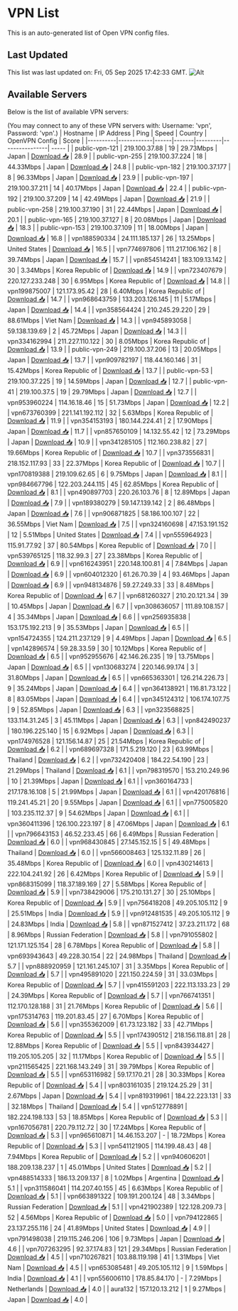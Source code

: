 # VPN List

This is an auto-generated list of Open VPN config files.

## Last Updated

This list was last updated on: Fri, 05 Sep 2025 17:42:33 GMT.
![Alt](https://repobeats.axiom.co/api/embed/186b98318ef1479477931607c1ad7d823f12451f.svg "Repobeats analytics image")

## Available Servers

Below is the list of available VPN servers:

(You may connect to any of these VPN servers with: Username: 'vpn', Password: 'vpn'.)
| Hostname | IP Address | Ping | Speed | Country | OpenVPN Config | Score |
|----------|------------|------|-------|---------|----------------| ----- |
| public-vpn-121 | 219.100.37.88 | 19 | 29.73Mbps | Japan | [Download 📥](./configs/server_0_JP.ovpn) | 28.9 |
| public-vpn-255 | 219.100.37.224 | 18 | 44.33Mbps | Japan | [Download 📥](./configs/server_1_JP.ovpn) | 24.8 |
| public-vpn-182 | 219.100.37.177 | 8 | 96.33Mbps | Japan | [Download 📥](./configs/server_2_JP.ovpn) | 23.9 |
| public-vpn-197 | 219.100.37.211 | 14 | 40.17Mbps | Japan | [Download 📥](./configs/server_3_JP.ovpn) | 22.4 |
| public-vpn-192 | 219.100.37.209 | 14 | 42.49Mbps | Japan | [Download 📥](./configs/server_4_JP.ovpn) | 21.9 |
| public-vpn-258 | 219.100.37.190 | 31 | 22.44Mbps | Japan | [Download 📥](./configs/server_5_JP.ovpn) | 20.1 |
| public-vpn-165 | 219.100.37.127 | 8 | 20.08Mbps | Japan | [Download 📥](./configs/server_6_JP.ovpn) | 18.3 |
| public-vpn-153 | 219.100.37.109 | 11 | 18.00Mbps | Japan | [Download 📥](./configs/server_7_JP.ovpn) | 16.8 |
| vpn188590334 | 24.111.185.137 | 26 | 13.25Mbps | United States | [Download 📥](./configs/server_8_US.ovpn) | 16.5 |
| vpn774697806 | 111.217.106.162 | 8 | 39.74Mbps | Japan | [Download 📥](./configs/server_9_JP.ovpn) | 15.7 |
| vpn854514241 | 183.109.13.142 | 30 | 3.34Mbps | Korea Republic of | [Download 📥](./configs/server_10_KR.ovpn) | 14.9 |
| vpn723407679 | 220.127.233.248 | 30 | 6.95Mbps | Korea Republic of | [Download 📥](./configs/server_11_KR.ovpn) | 14.8 |
| vpn199875007 | 121.173.95.42 | 28 | 6.40Mbps | Korea Republic of | [Download 📥](./configs/server_12_KR.ovpn) | 14.7 |
| vpn968643759 | 133.203.126.145 | 11 | 5.17Mbps | Japan | [Download 📥](./configs/server_13_JP.ovpn) | 14.4 |
| vpn358564424 | 210.245.29.220 | 29 | 88.61Mbps | Viet Nam | [Download 📥](./configs/server_14_VN.ovpn) | 14.3 |
| vpn945893058 | 59.138.139.69 | 2 | 45.72Mbps | Japan | [Download 📥](./configs/server_15_JP.ovpn) | 14.3 |
| vpn334162994 | 211.227.110.122 | 30 | 8.05Mbps | Korea Republic of | [Download 📥](./configs/server_16_KR.ovpn) | 13.9 |
| public-vpn-249 | 219.100.37.206 | 13 | 20.05Mbps | Japan | [Download 📥](./configs/server_17_JP.ovpn) | 13.7 |
| vpn909782197 | 118.44.160.146 | 31 | 15.42Mbps | Korea Republic of | [Download 📥](./configs/server_18_KR.ovpn) | 13.7 |
| public-vpn-53 | 219.100.37.225 | 19 | 14.59Mbps | Japan | [Download 📥](./configs/server_19_JP.ovpn) | 12.7 |
| public-vpn-41 | 219.100.37.5 | 19 | 29.79Mbps | Japan | [Download 📥](./configs/server_20_JP.ovpn) | 12.7 |
| vpn953960224 | 114.16.18.46 | 15 | 51.73Mbps | Japan | [Download 📥](./configs/server_21_JP.ovpn) | 12.2 |
| vpn673760399 | 221.141.192.112 | 32 | 5.63Mbps | Korea Republic of | [Download 📥](./configs/server_22_KR.ovpn) | 11.9 |
| vpn354153193 | 180.144.224.41 | 2 | 17.90Mbps | Japan | [Download 📥](./configs/server_23_JP.ovpn) | 11.7 |
| vpn857650109 | 14.132.55.42 | 12 | 73.29Mbps | Japan | [Download 📥](./configs/server_24_JP.ovpn) | 10.9 |
| vpn341285105 | 112.160.238.82 | 27 | 19.66Mbps | Korea Republic of | [Download 📥](./configs/server_25_KR.ovpn) | 10.7 |
| vpn373556831 | 218.152.117.93 | 33 | 22.37Mbps | Korea Republic of | [Download 📥](./configs/server_26_KR.ovpn) | 10.7 |
| vpn170819388 | 219.109.62.65 | 6 | 9.75Mbps | Japan | [Download 📥](./configs/server_27_JP.ovpn) | 8.1 |
| vpn984667796 | 122.203.244.115 | 45 | 62.85Mbps | Korea Republic of | [Download 📥](./configs/server_28_KR.ovpn) | 8.1 |
| vpn490897703 | 220.26.103.76 | 8 | 12.89Mbps | Japan | [Download 📥](./configs/server_29_JP.ovpn) | 7.9 |
| vpn189380279 | 59.147.139.142 | 2 | 86.48Mbps | Japan | [Download 📥](./configs/server_30_JP.ovpn) | 7.6 |
| vpn906871825 | 58.186.100.107 | 22 | 36.55Mbps | Viet Nam | [Download 📥](./configs/server_31_VN.ovpn) | 7.5 |
| vpn324160698 | 47.153.191.152 | 12 | 5.51Mbps | United States | [Download 📥](./configs/server_32_US.ovpn) | 7.4 |
| vpn555964923 | 115.91.77.92 | 37 | 80.54Mbps | Korea Republic of | [Download 📥](./configs/server_33_KR.ovpn) | 7.0 |
| vpn539765125 | 118.32.99.3 | 27 | 23.38Mbps | Korea Republic of | [Download 📥](./configs/server_34_KR.ovpn) | 6.9 |
| vpn616243951 | 220.148.100.81 | 4 | 7.84Mbps | Japan | [Download 📥](./configs/server_35_JP.ovpn) | 6.9 |
| vpn604012320 | 61.26.70.39 | 4 | 93.46Mbps | Japan | [Download 📥](./configs/server_36_JP.ovpn) | 6.9 |
| vpn948134876 | 59.27.249.33 | 33 | 8.48Mbps | Korea Republic of | [Download 📥](./configs/server_37_KR.ovpn) | 6.7 |
| vpn681260327 | 210.20.121.34 | 39 | 10.45Mbps | Japan | [Download 📥](./configs/server_38_JP.ovpn) | 6.7 |
| vpn308636057 | 111.89.108.157 | 4 | 35.34Mbps | Japan | [Download 📥](./configs/server_39_JP.ovpn) | 6.6 |
| vpn256935838 | 153.175.192.213 | 9 | 35.53Mbps | Japan | [Download 📥](./configs/server_40_JP.ovpn) | 6.5 |
| vpn154724355 | 124.211.237.129 | 9 | 4.49Mbps | Japan | [Download 📥](./configs/server_41_JP.ovpn) | 6.5 |
| vpn142896574 | 59.28.33.59 | 30 | 10.12Mbps | Korea Republic of | [Download 📥](./configs/server_42_KR.ovpn) | 6.5 |
| vpn952955676 | 42.146.26.235 | 19 | 13.75Mbps | Japan | [Download 📥](./configs/server_43_JP.ovpn) | 6.5 |
| vpn130683274 | 220.146.99.174 | 3 | 31.80Mbps | Japan | [Download 📥](./configs/server_44_JP.ovpn) | 6.5 |
| vpn665363301 | 126.214.226.73 | 9 | 35.24Mbps | Japan | [Download 📥](./configs/server_45_JP.ovpn) | 6.4 |
| vpn364138921 | 116.81.73.122 | 8 | 83.05Mbps | Japan | [Download 📥](./configs/server_46_JP.ovpn) | 6.4 |
| vpn345124312 | 106.174.107.75 | 9 | 52.85Mbps | Japan | [Download 📥](./configs/server_47_JP.ovpn) | 6.3 |
| vpn323568825 | 133.114.31.245 | 3 | 45.11Mbps | Japan | [Download 📥](./configs/server_48_JP.ovpn) | 6.3 |
| vpn842490237 | 180.196.225.140 | 15 | 6.92Mbps | Japan | [Download 📥](./configs/server_49_JP.ovpn) | 6.3 |
| vpn174976528 | 121.156.14.87 | 25 | 21.54Mbps | Korea Republic of | [Download 📥](./configs/server_50_KR.ovpn) | 6.2 |
| vpn689697328 | 171.5.219.120 | 23 | 63.99Mbps | Thailand | [Download 📥](./configs/server_51_TH.ovpn) | 6.2 |
| vpn732420408 | 184.22.54.190 | 23 | 21.29Mbps | Thailand | [Download 📥](./configs/server_52_TH.ovpn) | 6.1 |
| vpn798319570 | 153.210.249.96 | 10 | 21.39Mbps | Japan | [Download 📥](./configs/server_53_JP.ovpn) | 6.1 |
| vpn360164733 | 217.178.16.108 | 5 | 21.99Mbps | Japan | [Download 📥](./configs/server_54_JP.ovpn) | 6.1 |
| vpn420176816 | 119.241.45.21 | 20 | 9.55Mbps | Japan | [Download 📥](./configs/server_55_JP.ovpn) | 6.1 |
| vpn775005820 | 103.235.112.37 | 9 | 54.62Mbps | Japan | [Download 📥](./configs/server_56_JP.ovpn) | 6.1 |
| vpn360411396 | 126.100.223.197 | 8 | 47.06Mbps | Japan | [Download 📥](./configs/server_57_JP.ovpn) | 6.1 |
| vpn796643153 | 46.52.233.45 | 66 | 6.49Mbps | Russian Federation | [Download 📥](./configs/server_58_RU.ovpn) | 6.0 |
| vpn968430845 | 27.145.152.15 | 5 | 49.48Mbps | Thailand | [Download 📥](./configs/server_59_TH.ovpn) | 6.0 |
| vpn566008463 | 125.132.11.89 | 26 | 35.48Mbps | Korea Republic of | [Download 📥](./configs/server_60_KR.ovpn) | 6.0 |
| vpn430214613 | 222.104.241.92 | 26 | 6.42Mbps | Korea Republic of | [Download 📥](./configs/server_61_KR.ovpn) | 5.9 |
| vpn868315099 | 118.37.189.169 | 27 | 5.58Mbps | Korea Republic of | [Download 📥](./configs/server_62_KR.ovpn) | 5.9 |
| vpn738429006 | 175.210.131.27 | 30 | 25.10Mbps | Korea Republic of | [Download 📥](./configs/server_63_KR.ovpn) | 5.9 |
| vpn756418208 | 49.205.105.112 | 9 | 25.51Mbps | India | [Download 📥](./configs/server_64_IN.ovpn) | 5.9 |
| vpn912481535 | 49.205.105.112 | 9 | 24.83Mbps | India | [Download 📥](./configs/server_65_IN.ovpn) | 5.8 |
| vpn871527412 | 37.23.211.172 | 68 | 8.96Mbps | Russian Federation | [Download 📥](./configs/server_66_RU.ovpn) | 5.8 |
| vpn791055802 | 121.171.125.154 | 28 | 6.78Mbps | Korea Republic of | [Download 📥](./configs/server_67_KR.ovpn) | 5.8 |
| vpn693943643 | 49.228.30.154 | 22 | 24.98Mbps | Thailand | [Download 📥](./configs/server_68_TH.ovpn) | 5.7 |
| vpn888920959 | 121.161.245.107 | 31 | 3.35Mbps | Korea Republic of | [Download 📥](./configs/server_69_KR.ovpn) | 5.7 |
| vpn495891020 | 221.150.224.59 | 31 | 33.03Mbps | Korea Republic of | [Download 📥](./configs/server_70_KR.ovpn) | 5.7 |
| vpn415591203 | 222.113.133.23 | 29 | 24.39Mbps | Korea Republic of | [Download 📥](./configs/server_71_KR.ovpn) | 5.7 |
| vpn766741351 | 112.170.128.188 | 31 | 21.76Mbps | Korea Republic of | [Download 📥](./configs/server_72_KR.ovpn) | 5.6 |
| vpn175314763 | 119.201.83.45 | 27 | 6.70Mbps | Korea Republic of | [Download 📥](./configs/server_73_KR.ovpn) | 5.6 |
| vpn355362009 | 61.73.123.182 | 33 | 42.71Mbps | Korea Republic of | [Download 📥](./configs/server_74_KR.ovpn) | 5.5 |
| vpn174390512 | 218.156.118.81 | 28 | 12.88Mbps | Korea Republic of | [Download 📥](./configs/server_75_KR.ovpn) | 5.5 |
| vpn843934427 | 119.205.105.205 | 32 | 11.17Mbps | Korea Republic of | [Download 📥](./configs/server_76_KR.ovpn) | 5.5 |
| vpn211565425 | 221.168.143.249 | 31 | 39.79Mbps | Korea Republic of | [Download 📥](./configs/server_77_KR.ovpn) | 5.5 |
| vpn653116982 | 59.17.170.21 | 28 | 30.33Mbps | Korea Republic of | [Download 📥](./configs/server_78_KR.ovpn) | 5.4 |
| vpn803161035 | 219.124.25.29 | 31 | 2.67Mbps | Japan | [Download 📥](./configs/server_79_JP.ovpn) | 5.4 |
| vpn819319961 | 184.22.223.131 | 33 | 32.18Mbps | Thailand | [Download 📥](./configs/server_80_TH.ovpn) | 5.4 |
| vpn512778891 | 182.224.198.133 | 53 | 18.85Mbps | Korea Republic of | [Download 📥](./configs/server_81_KR.ovpn) | 5.3 |
| vpn167056781 | 220.79.112.72 | 30 | 17.24Mbps | Korea Republic of | [Download 📥](./configs/server_82_KR.ovpn) | 5.3 |
| vpn965610871 | 14.46.153.207 | - | 18.72Mbps | Korea Republic of | [Download 📥](./configs/server_83_KR.ovpn) | 5.3 |
| vpn541121905 | 114.199.48.43 | 48 | 7.94Mbps | Korea Republic of | [Download 📥](./configs/server_84_KR.ovpn) | 5.2 |
| vpn940606201 | 188.209.138.237 | 1 | 45.01Mbps | United States | [Download 📥](./configs/server_85_US.ovpn) | 5.2 |
| vpn488514333 | 186.13.209.137 | 8 | 1.02Mbps | Argentina | [Download 📥](./configs/server_86_AR.ovpn) | 5.1 |
| vpn311586041 | 114.207.40.155 | 45 | 6.63Mbps | Korea Republic of | [Download 📥](./configs/server_87_KR.ovpn) | 5.1 |
| vpn663891322 | 109.191.200.124 | 48 | 3.34Mbps | Russian Federation | [Download 📥](./configs/server_88_RU.ovpn) | 5.1 |
| vpn421902389 | 122.128.209.73 | 52 | 4.56Mbps | Korea Republic of | [Download 📥](./configs/server_89_KR.ovpn) | 5.0 |
| vpn794122865 | 23.137.255.116 | 24 | 41.89Mbps | United States | [Download 📥](./configs/server_90_US.ovpn) | 4.9 |
| vpn791498038 | 219.115.246.206 | 106 | 9.73Mbps | Japan | [Download 📥](./configs/server_91_JP.ovpn) | 4.6 |
| vpn707263295 | 92.37.174.83 | 121 | 29.34Mbps | Russian Federation | [Download 📥](./configs/server_92_RU.ovpn) | 4.5 |
| vpn710267821 | 103.88.119.198 | 41 | 1.31Mbps | Viet Nam | [Download 📥](./configs/server_93_VN.ovpn) | 4.5 |
| vpn653085481 | 49.205.105.112 | 9 | 1.59Mbps | India | [Download 📥](./configs/server_94_IN.ovpn) | 4.1 |
| vpn556006110 | 178.85.84.170 | - | 7.29Mbps | Netherlands | [Download 📥](./configs/server_95_NL.ovpn) | 4.0 |
| aura132 | 157.120.13.212 | 1 | 9.27Mbps | Japan | [Download 📥](./configs/server_96_JP.ovpn) | 4.0 |
